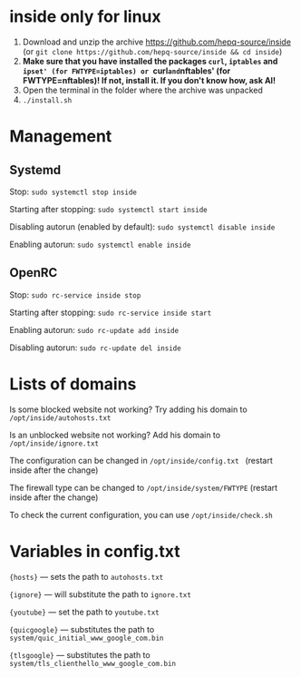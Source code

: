 # inside only for linux

1. Download and unzip the archive https://github.com/hepq-source/inside (or `git clone https://github.com/hepq-source/inside && cd inside`)
2. **Make sure that you have installed the packages `curl`, `iptables` and `ipset' (for FWTYPE=iptables) or `curl` and `nftables' (for FWTYPE=nftables)! If not, install it. If you don't know how, ask AI!**
3. Open the terminal in the folder where the archive was unpacked
4. `./install.sh `

# Management
## Systemd
Stop: `sudo systemctl stop inside`

Starting after stopping: `sudo systemctl start inside`

Disabling autorun (enabled by default): `sudo systemctl disable inside`

Enabling autorun: `sudo systemctl enable inside`
## OpenRC

Stop: `sudo rc-service inside stop`

Starting after stopping: `sudo rc-service inside start`

Enabling autorun: `sudo rc-update add inside`

Disabling autorun: `sudo rc-update del inside`
# Lists of domains
Is some blocked website not working? Try adding his domain to `/opt/inside/autohosts.txt `

Is an unblocked website not working? Add his domain to `/opt/inside/ignore.txt `

The configuration can be changed in `/opt/inside/config.txt ` (restart inside after the change)

The firewall type can be changed to `/opt/inside/system/FWTYPE` (restart inside after the change)

To check the current configuration, you can use `/opt/inside/check.sh `

# Variables in config.txt

`{hosts}` — sets the path to `autohosts.txt `

`{ignore}` — will substitute the path to `ignore.txt `

`{youtube}` — set the path to `youtube.txt `

`{quicgoogle}` — substitutes the path to `system/quic_initial_www_google_com.bin`

`{tlsgoogle}` — substitutes the path to `system/tls_clienthello_www_google_com.bin`
